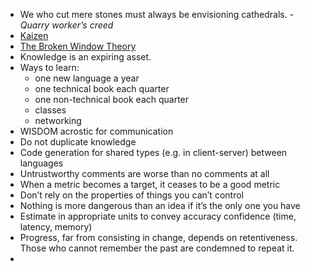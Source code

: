 - We who cut mere stones must always be envisioning cathedrals. - *Quarry worker’s creed*
- [Kaizen](https://www.techtarget.com/searcherp/definition/kaizen-or-continuous-improvement#:~:text=Kaizen%20is%20a%20compound%20of,War%20II%20Japanese%20quality%20circles.)
- [The Broken Window Theory](https://en.m.wikipedia.org/wiki/Broken_windows_theory)
- Knowledge is an expiring asset.
- Ways to learn:
	- one new language a year
	- one technical book each quarter
	- one non-technical book each quarter 
	- classes
	- networking 
- WISDOM acrostic for communication
- Do not duplicate knowledge
- Code generation for shared types (e.g. in client-server) between languages 
- Untrustworthy comments are worse than no comments at all
- When a metric becomes a target, it ceases to be a good metric
- Don’t rely on the properties of things you can’t control
- Nothing is more dangerous than an idea if it’s the only one you have
- Estimate in appropriate units to convey accuracy confidence (time, latency, memory)
- Progress, far from consisting in change, depends on retentiveness. Those who cannot remember the past are condemned to repeat it.
- 
